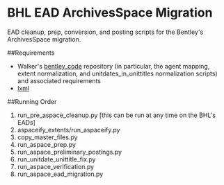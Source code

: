 # BHL EAD ArchivesSpace Migration
EAD cleanup, prep, conversion, and posting scripts for the Bentley's ArchivesSpace migration.

##Requirements
* Walker's [bentley_code](https://github.com/walkerdb/bentley_code) repository (in particular, the agent mapping, extent normalization, and unitdates_in_unittitles normalization scripts) and associated requirements
* [lxml](http://lxml.de/)

##Running Order
1. run_pre_aspace_cleanup.py [this can be run at any time on the BHL's EADs]
2. aspaceify_extents/run_aspaceify.py
3. copy_master_files.py
4. run_aspace_prep.py
5. run_aspace_preliminary_postings.py
6. run_unitdate_unittitle_fix.py
7. run_aspace_verification.py
8. run_aspace_ead_migration.py